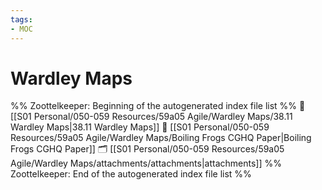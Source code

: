 ```yaml
---
tags: 
- MOC
---
```

# Wardley Maps



%% Zoottelkeeper: Beginning of the autogenerated index file list  %%
📄 [[S01 Personal/050-059 Resources/59a05 Agile/Wardley Maps/38.11 Wardley Maps|38.11 Wardley Maps]]
📄 [[S01 Personal/050-059 Resources/59a05 Agile/Wardley Maps/Boiling Frogs CGHQ Paper|Boiling Frogs CGHQ Paper]]
🗂️ [[S01 Personal/050-059 Resources/59a05 Agile/Wardley Maps/attachments/attachments|attachments]]
%% Zoottelkeeper: End of the autogenerated index file list  %%


